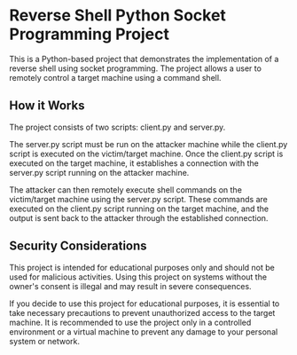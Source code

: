 # Reverse Shell Python Socket Programming Project

This is a Python-based project that demonstrates the implementation of a reverse shell using socket programming. The project allows a user to remotely control a target machine using a command shell.
## How it Works

The project consists of two scripts: client.py and server.py.

The server.py script must be run on the attacker machine while the client.py script is executed on the victim/target machine. Once the client.py script is executed on the target machine, it establishes a connection with the server.py script running on the attacker machine.

The attacker can then remotely execute shell commands on the victim/target machine using the server.py script. These commands are executed on the client.py script running on the target machine, and the output is sent back to the attacker through the established connection.

## Security Considerations

This project is intended for educational purposes only and should not be used for malicious activities. Using this project on systems without the owner's consent is illegal and may result in severe consequences.

If you decide to use this project for educational purposes, it is essential to take necessary precautions to prevent unauthorized access to the target machine. It is recommended to use the project only in a controlled environment or a virtual machine to prevent any damage to your personal system or network.
